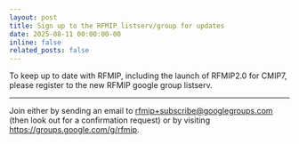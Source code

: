 ```yaml
---
layout: post
title: Sign up to the RFMIP listserv/group for updates
date: 2025-08-11 00:00:00-00
inline: false
related_posts: false
---
```


To keep up to date with RFMIP, including the launch of RFMIP2.0 for CMIP7, please register to the new RFMIP google group listserv.

---

Join either by sending an email to rfmip+subscribe@googlegroups.com (then look out for a confirmation request) or by visiting https://groups.google.com/g/rfmip.